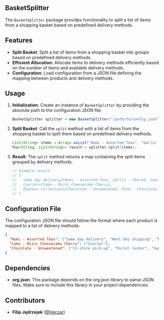 ## BasketSplitter

The `BasketSplitter` package provides functionality to split a list of items from a shopping basket based on predefined delivery methods.

## Features

- **Split Basket**: Split a list of items from a shopping basket into groups based on predefined delivery methods.
- **Efficient Allocation**: Allocate items to delivery methods efficiently based on the number of items and available delivery methods.
- **Configuration**: Load configuration from a JSON file defining the mapping between products and delivery methods.

## Usage

1. **Initialization**: Create an instance of `BasketSplitter` by providing the absolute path to the configuration JSON file.

    ```java
    BasketSplitter splitter = new BasketSplitter("/path/to/config.json");
    ```

2. **Split Basket**: Call the `split` method with a list of items from the shopping basket to split them based on predefined delivery methods.

    ```java
    List<String> items = Arrays.asList("Numi - Assorted Teas", "Garlic - Peeled", "Cake - Miini Cheesecake Cherry"); // etc
    Map<String, List<String>> result = splitter.split(items);
    ```

3. **Result**: The `split` method returns a map containing the split items grouped by delivery methods.

    ```java
    // Example result:
    // {
    //   Same day delivery=[Numi - Assorted Teas, Garlic - Peeled, Sauce - Mint], 
    //   Courier=[Cake - Miini Cheesecake Cherry], 
    //   Express Collection=[Chocolate - Unsweetened, Fond - Chocolate, Haggis, Longan, Apples - Spartan, Tea - Apple Green Tea, Nut - Almond, Blanched, Whole, Bag Clear 10 Lb, Mushroom - Porcini Frozen, Bagel - Whole White Sesame, Cabbage - Nappa, Nantucket - Pomegranate Pear, Puree - Strawberry]
    // }
    ```

## Configuration File

The configuration JSON file should follow the format where each product is mapped to a list of delivery methods:

```json
{
  "Numi - Assorted Teas": ["Same day delivery", "Next day shipping", "Mailbox delivery", "In-store pick-up", "Pick-up point"],
  "Cake - Miini Cheesecake Cherry": ["Courier"],
  "Chocolate - Unsweetened": ["In-store pick-up", "Parcel locker", "Same day delivery", "Pick-up point", "Courier", "Express Collection", "Mailbox delivery", "Next day shipping"]
}
```

## Dependencies
- **org.json**: This package depends on the org.json library to parse JSON files. Make sure to include this library in your project dependencies.

## Contributors
- **Filip Jędrzejek** ([@Veczar](https://github.com/Veczar))
